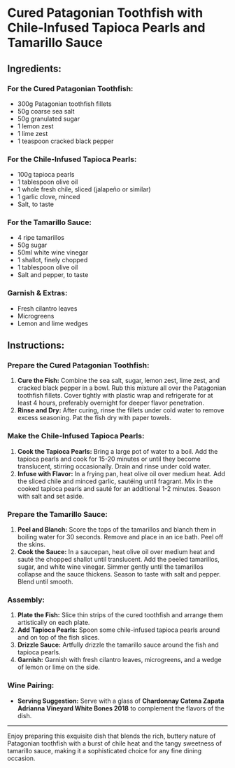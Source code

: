 # Cured Patagonian Toothfish with Chile-Infused Tapioca Pearls and Tamarillo Sauce

## Ingredients:

### For the Cured Patagonian Toothfish:
- 300g Patagonian toothfish fillets
- 50g coarse sea salt
- 50g granulated sugar
- 1 lemon zest
- 1 lime zest
- 1 teaspoon cracked black pepper

### For the Chile-Infused Tapioca Pearls:
- 100g tapioca pearls
- 1 tablespoon olive oil
- 1 whole fresh chile, sliced (jalapeño or similar)
- 1 garlic clove, minced
- Salt, to taste

### For the Tamarillo Sauce:
- 4 ripe tamarillos
- 50g sugar
- 50ml white wine vinegar
- 1 shallot, finely chopped
- 1 tablespoon olive oil
- Salt and pepper, to taste

### Garnish & Extras:
- Fresh cilantro leaves
- Microgreens
- Lemon and lime wedges

## Instructions:

### Prepare the Cured Patagonian Toothfish:
1. **Cure the Fish:** Combine the sea salt, sugar, lemon zest, lime zest, and cracked black pepper in a bowl. Rub this mixture all over the Patagonian toothfish fillets. Cover tightly with plastic wrap and refrigerate for at least 4 hours, preferably overnight for deeper flavor penetration.
2. **Rinse and Dry:** After curing, rinse the fillets under cold water to remove excess seasoning. Pat the fish dry with paper towels.

### Make the Chile-Infused Tapioca Pearls:
1. **Cook the Tapioca Pearls:** Bring a large pot of water to a boil. Add the tapioca pearls and cook for 15-20 minutes or until they become translucent, stirring occasionally. Drain and rinse under cold water.
2. **Infuse with Flavor:** In a frying pan, heat olive oil over medium heat. Add the sliced chile and minced garlic, sautéing until fragrant. Mix in the cooked tapioca pearls and sauté for an additional 1-2 minutes. Season with salt and set aside.

### Prepare the Tamarillo Sauce:
1. **Peel and Blanch:** Score the tops of the tamarillos and blanch them in boiling water for 30 seconds. Remove and place in an ice bath. Peel off the skins.
2. **Cook the Sauce:** In a saucepan, heat olive oil over medium heat and sauté the chopped shallot until translucent. Add the peeled tamarillos, sugar, and white wine vinegar. Simmer gently until the tamarillos collapse and the sauce thickens. Season to taste with salt and pepper. Blend until smooth.

### Assembly:
1. **Plate the Fish:** Slice thin strips of the cured toothfish and arrange them artistically on each plate.
2. **Add Tapioca Pearls:** Spoon some chile-infused tapioca pearls around and on top of the fish slices.
3. **Drizzle Sauce:** Artfully drizzle the tamarillo sauce around the fish and tapioca pearls.
4. **Garnish:** Garnish with fresh cilantro leaves, microgreens, and a wedge of lemon or lime on the side.

### Wine Pairing:
- **Serving Suggestion:** Serve with a glass of **Chardonnay Catena Zapata Adrianna Vineyard White Bones 2018** to complement the flavors of the dish.

---

Enjoy preparing this exquisite dish that blends the rich, buttery nature of Patagonian toothfish with a burst of chile heat and the tangy sweetness of tamarillo sauce, making it a sophisticated choice for any fine dining occasion.